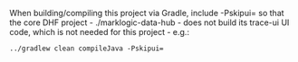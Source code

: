 When building/compiling this project via Gradle, include -Pskipui= so that the core DHF project - ./marklogic-data-hub - 
does not build its trace-ui UI code, which is not needed for this project - e.g.:

    ../gradlew clean compileJava -Pskipui=

